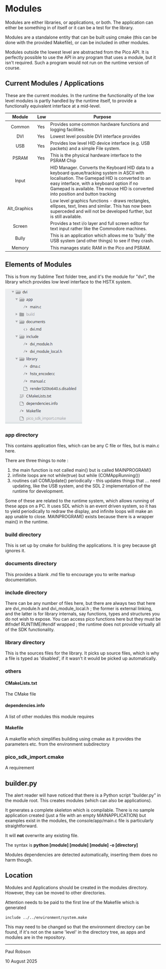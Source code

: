 # Modules

Modules are either libraries, or applications, or both. The application can either be something in of itself or it can be a test for the library. 

Modules are a standalone entity that can be built using cmake (this can be done with the provided Makefile), or can be included in other modules.

Modules outside the lowest level are abstracted from the Pico API. It is perfectly possible to use the API in any program that uses a module, but it isn't required. Such a program would not run on the runtime version of course.

## Current Modules / Applications

These are the current modules. In the runtime the functionality of the low level modules is partly handled by the runtime itself, to provide a functionally equivalent interface at a mid-level.

|    Module    | Low  | Purpose                                                      |      |
| :----------: | ---- | ------------------------------------------------------------ | ---- |
|    Common    | Yes  | Provides some common hardware functions and logging facilities. |      |
|     DVI      | Yes  | Lowest level possible DVI interface provides                 |      |
|     USB      | Yes  | Provides low level HID device interface (e.g. USB packets) and a simple File system. |      |
|    PSRAM     | Yes  | This is the physical hardware interface to the PSRAM Chip    |      |
|    Input     |      | HID Manager. Converts the Keyboard HID data to a keyboard queue/tracking system in ASCII with localisation. The Gamepad HID is converted to an easy interface, with a keyboard option if no Gamepad is available. The mouse HID is converted into position and button tracking |      |
| Alt_Graphics |      | Low level graphics functions - draws rectangles, ellipses, text, lines and similar. This has now been superceded and will not be developed further, but is still available. |      |
|    Screen    |      | Provides a text i/o layer and full screen editor for text input rather like the Commodore machines. |      |
|    Bully     |      | This is an application which allows me to 'bully' the USB system (and other things) to see if they crash. |      |
|    Memory    |      | This manages static RAM in the Pico and PSRAM.               |      |

## Elements of Modules

This is from my Sublime Text folder tree, and it's the module for "dvi", the library which provides low level interface to the HSTX system.



![image-20250707074634507](./assets/image-20250707074634507.png)

### app directory

This contains application files, which can be any C file or files, but is main.c here. 

There are three things to note :

1) the main function is not called main() but is called MAINPROGRAM()
2) infinite loops are not while(true) but while (COMAppRunning())
4) routines call COMUpdate() periodically - this updates things that ... need updating, like the USB system, and the SDL 2 implementation of the runtime for development.

Some of these are related to the runtime system, which allows running of these apps on a PC. It uses SDL which is an event driven system, so it has to yield periodically to redraw the display, and infinite loops will make an app unable to close. MAINPROGRAM() exists because there is a wrapper main() in the runtime.

### build directory

This is set up by cmake for building the applications. It is grey because git ignores it.

### documents directory

This provides a blank .md file to encourage you to write markup documentation.

### include directory

There can be any number of files here, but there are always two that here are dvi_module.h and dvi_module_local.h ; the former is external linking, and the latter is for library internals, say functions, types and structures you do not wish to expose. You can access pico functions here but they must be #ifndef RUNTIME/#endif wrapped ; the runtime does not provide virtually all of the SDK functionality.

### library directory

This is the sources files for the library. It picks up source files, which is why a file is typed as 'disabled', if it wasn't it would be picked up automatically.

### others

#### CMakeLists.txt

The CMake file

#### dependencies.info

A list of other modules this module requires

#### Makefile

A makefile which simplifies building using cmake as it provides the parameters etc. from the environment subdirectory

### pico_sdk_import.cmake

A requirement

## builder.py

The alert reader will have noticed that there is a Python script "builder.py" in the module root. This creates modules (which can also be applications). 

It generates a complete skeleton which is compilable.  There is no sample application created (just a file with an empty MAINAPPLICATION) but examples exist in the modules, the console/app/main.c file is particularly straightforward.

It will **not** overwrite any existing file.

The syntax is **python [module] [module] [module] -o [directory]**

Modules dependencies are detected automatically, inserting them does no harm though. 

## Location

Modules and Applications should be created in the modules directory. However, they can be moved to other directories. 

Attention needs to be paid to the first line of the Makefile which is generated

`include ../../environment/system.make`

This may need to be changed so that the environment directory can be found, if it's not on the same 'level' in the directory tree, as apps and modules are in the repository.

------

Paul Robson 

10 August 2025